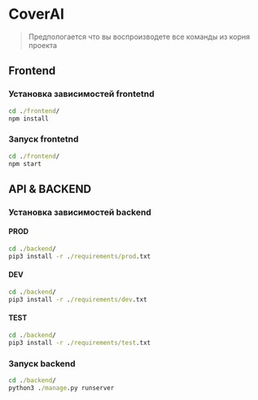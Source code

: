 # CoverAI

> Предпологается что вы воспроизводете все команды из корня проекта

## Frontend

### Установка зависимостей frontetnd

```cmd
cd ./frontend/
npm install
```

### Запуск frontetnd

```cmd
cd ./frontend/
npm start
```

## API & BACKEND

### Установка зависимостей backend

#### PROD

```cmd
cd ./backend/
pip3 install -r ./requirements/prod.txt
```

#### DEV

```cmd
cd ./backend/
pip3 install -r ./requirements/dev.txt
```

#### TEST

```cmd
cd ./backend/
pip3 install -r ./requirements/test.txt
```

### Запуск backend

```cmd
cd ./backend/
python3 ./manage.py runserver
```
